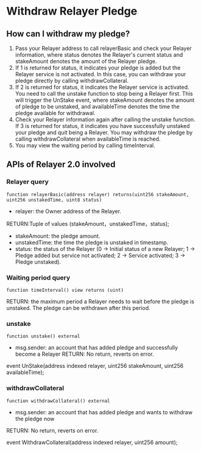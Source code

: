 # Withdraw Relayer Pledge

## How can I withdraw my pledge?

1. Pass your Relayer address to call relayerBasic and check your Relayer information, where status denotes the Relayer's current status and stakeAmount denotes the amount of the Relayer pledge.
2. If 1 is returned for status, it indicates your pledge is added but the Relayer service is not activated. In this case, you can withdraw your pledge directly by calling withdrawCollateral.
3. If 2 is returned for status, it indicates the Relayer service is activated. You need to call the unstake function to stop being a Relayer first. This will trigger the UnStake event, where stakeAmount denotes the amount of pledge to be unstaked, and availableTime denotes the time the pledge available for withdrawal.
4. Check your Relayer information again after calling the unstake function. If 3 is returned for status, it indicates you have successfully unstaked your pledge and quit being a Relayer. You may withdraw the pledge by calling withdrawCollateral when availableTime is reached.
5. You may view the waiting period by calling timeInterval.

## APIs of Relayer 2.0 involved

### Relayer query
```solidity
function relayerBasic(address relayer) returns(uint256 stakeAmount, uint256 unstakedTime, uint8 status)
```
* relayer: the Owner address of the Relayer.

RETURN:Tuple of values (stakeAmount，unstakedTime，status);
*  stakeAmount: the pledge amount.
*  unstakedTime: the time the pledge is unstaked in timestamp.
*  status: the status of the Relayer (0 -> Initial status of a new Relayer; 1 -> Pledge added but service not activated; 2 -> Service activated; 3 -> Pledge unstaked). 

### Waiting period query

```solidity
function timeInterval() view returns (uint)

```
RETURN: the maximum period a Relayer needs to wait before the pledge is unstaked. The pledge can be withdrawn after this period.

### unstake
```solidity
function unstake() external
```
* msg.sender: an account that has added pledge and successfully become a Relayer
RETURN: No return, reverts on error.

event UnStake(address indexed relayer, uint256 stakeAmount, uint256 availableTime);


### withdrawCollateral
```solidity
function withdrawCollateral() external
```
* msg.sender: an account that has added pledge and wants to withdraw the pledge now

RETURN: No return, reverts on error.

event WithdrawCollateral(address indexed relayer, uint256 amount);


